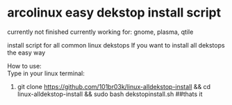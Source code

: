# arcolinux easy dekstop install script
currently not finished
currently working for: gnome, plasma, qtile

install script for all common linux dekstops
If you want to install all dekstops the easy way


How to use:<br>
Type in your linux terminal: 
1. git clone https://github.com/101br03k/linux-alldekstop-install && cd linux-alldekstop-install && sudo bash dekstopinstall.sh
##thats it
